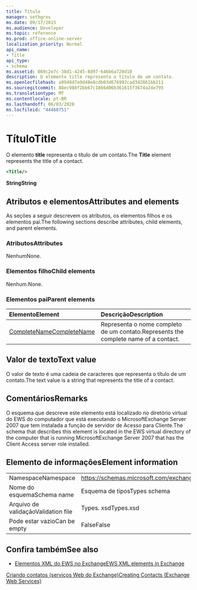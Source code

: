 ```yaml
---
title: Título
manager: sethgros
ms.date: 09/17/2015
ms.audience: Developer
ms.topic: reference
ms.prod: office-online-server
localization_priority: Normal
api_name:
- Title
api_type:
- schema
ms.assetid: 089c2e7c-38d1-4245-8d97-646b6a720d10
description: O elemento title representa o título de um contato.
ms.openlocfilehash: a9948d7a9d48e8cdb03d676992cad342861bb211
ms.sourcegitcommit: 88ec988f2bb67c1866d06b361615f3674a24e795
ms.translationtype: MT
ms.contentlocale: pt-BR
ms.lasthandoff: 06/03/2020
ms.locfileid: "44468751"
---
```

# <a name="title"></a><span data-ttu-id="eb002-103">Título</span><span class="sxs-lookup"><span data-stu-id="eb002-103">Title</span></span>

<span data-ttu-id="eb002-104">O elemento **title** representa o título de um contato.</span><span class="sxs-lookup"><span data-stu-id="eb002-104">The **Title** element represents the title of a contact.</span></span> 
  
```xml
<Title/>
```

 <span data-ttu-id="eb002-105">**String**</span><span class="sxs-lookup"><span data-stu-id="eb002-105">**String**</span></span>
## <a name="attributes-and-elements"></a><span data-ttu-id="eb002-106">Atributos e elementos</span><span class="sxs-lookup"><span data-stu-id="eb002-106">Attributes and elements</span></span>

<span data-ttu-id="eb002-107">As seções a seguir descrevem os atributos, os elementos filhos e os elementos pai.</span><span class="sxs-lookup"><span data-stu-id="eb002-107">The following sections describe attributes, child elements, and parent elements.</span></span>
  
### <a name="attributes"></a><span data-ttu-id="eb002-108">Atributos</span><span class="sxs-lookup"><span data-stu-id="eb002-108">Attributes</span></span>

<span data-ttu-id="eb002-109">Nenhum</span><span class="sxs-lookup"><span data-stu-id="eb002-109">None.</span></span>
  
### <a name="child-elements"></a><span data-ttu-id="eb002-110">Elementos filho</span><span class="sxs-lookup"><span data-stu-id="eb002-110">Child elements</span></span>

<span data-ttu-id="eb002-111">Nenhum.</span><span class="sxs-lookup"><span data-stu-id="eb002-111">None.</span></span>
  
### <a name="parent-elements"></a><span data-ttu-id="eb002-112">Elementos pai</span><span class="sxs-lookup"><span data-stu-id="eb002-112">Parent elements</span></span>

|<span data-ttu-id="eb002-113">**Elemento**</span><span class="sxs-lookup"><span data-stu-id="eb002-113">**Element**</span></span>|<span data-ttu-id="eb002-114">**Descrição**</span><span class="sxs-lookup"><span data-stu-id="eb002-114">**Description**</span></span>|
|:-----|:-----|
|[<span data-ttu-id="eb002-115">CompleteName</span><span class="sxs-lookup"><span data-stu-id="eb002-115">CompleteName</span></span>](completename.md) <br/> |<span data-ttu-id="eb002-116">Representa o nome completo de um contato.</span><span class="sxs-lookup"><span data-stu-id="eb002-116">Represents the complete name of a contact.</span></span>  <br/> |
   
## <a name="text-value"></a><span data-ttu-id="eb002-117">Valor de texto</span><span class="sxs-lookup"><span data-stu-id="eb002-117">Text value</span></span>

<span data-ttu-id="eb002-118">O valor de texto é uma cadeia de caracteres que representa o título de um contato.</span><span class="sxs-lookup"><span data-stu-id="eb002-118">The text value is a string that represents the title of a contact.</span></span>
  
## <a name="remarks"></a><span data-ttu-id="eb002-119">Comentários</span><span class="sxs-lookup"><span data-stu-id="eb002-119">Remarks</span></span>

<span data-ttu-id="eb002-120">O esquema que descreve este elemento está localizado no diretório virtual do EWS do computador que está executando o MicrosoftExchange Server 2007 que tem instalada a função de servidor de Acesso para Cliente.</span><span class="sxs-lookup"><span data-stu-id="eb002-120">The schema that describes this element is located in the EWS virtual directory of the computer that is running MicrosoftExchange Server 2007 that has the Client Access server role installed.</span></span>
  
## <a name="element-information"></a><span data-ttu-id="eb002-121">Elemento de informações</span><span class="sxs-lookup"><span data-stu-id="eb002-121">Element information</span></span>

|||
|:-----|:-----|
|<span data-ttu-id="eb002-122">Namespace</span><span class="sxs-lookup"><span data-stu-id="eb002-122">Namespace</span></span>  <br/> |https://schemas.microsoft.com/exchange/services/2006/types  <br/> |
|<span data-ttu-id="eb002-123">Nome do esquema</span><span class="sxs-lookup"><span data-stu-id="eb002-123">Schema name</span></span>  <br/> |<span data-ttu-id="eb002-124">Esquema de tipos</span><span class="sxs-lookup"><span data-stu-id="eb002-124">Types schema</span></span>  <br/> |
|<span data-ttu-id="eb002-125">Arquivo de validação</span><span class="sxs-lookup"><span data-stu-id="eb002-125">Validation file</span></span>  <br/> |<span data-ttu-id="eb002-126">Types. xsd</span><span class="sxs-lookup"><span data-stu-id="eb002-126">Types.xsd</span></span>  <br/> |
|<span data-ttu-id="eb002-127">Pode estar vazio</span><span class="sxs-lookup"><span data-stu-id="eb002-127">Can be empty</span></span>  <br/> |<span data-ttu-id="eb002-128">False</span><span class="sxs-lookup"><span data-stu-id="eb002-128">False</span></span>  <br/> |
   
## <a name="see-also"></a><span data-ttu-id="eb002-129">Confira também</span><span class="sxs-lookup"><span data-stu-id="eb002-129">See also</span></span>



- [<span data-ttu-id="eb002-130">Elementos XML do EWS no Exchange</span><span class="sxs-lookup"><span data-stu-id="eb002-130">EWS XML elements in Exchange</span></span>](ews-xml-elements-in-exchange.md)


[<span data-ttu-id="eb002-131">Criando contatos (serviços Web do Exchange)</span><span class="sxs-lookup"><span data-stu-id="eb002-131">Creating Contacts (Exchange Web Services)</span></span>](https://msdn.microsoft.com/library/4845917e-70d1-481c-bbd7-011ec6571789%28Office.15%29.aspx)

